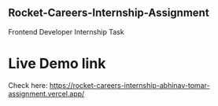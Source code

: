 ## Rocket-Careers-Internship-Assignment

Frontend Developer Internship Task 

# Live Demo link

Check here: https://rocket-careers-internship-abhinav-tomar-assignment.vercel.app/
